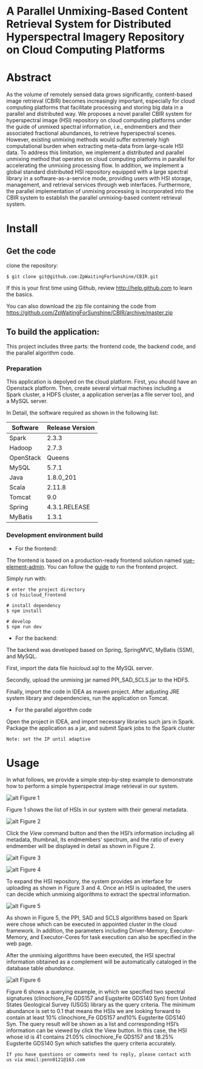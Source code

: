# A Parallel Unmixing-Based Content Retrieval System for Distributed Hyperspectral Imagery Repository on Cloud Computing Platforms

# Abstract

As the volume of remotely sensed data grows significantly, content-based image retrieval (CBIR) becomes increasingly important, especially for cloud computing platforms that facilitate processing and storing big data in a parallel and distributed way. We proposes a novel parallel CBIR system for hyperspectral image (HSI) repository on cloud computing platforms under the guide of unmixed spectral information, i.e., endmembers and their associated fractional abundances, to retrieve hyperspectral scenes. However, existing unmixing methods would suffer extremely high computational burden when extracting meta-data from large-scale HSI data. To address this limitation, we implement a distributed and parallel unmixing method that operates on cloud computing platforms in parallel for accelerating the unmixing processing flow. In addition, we implement a global standard distributed HSI repository equipped with a large spectral library in a software-as-a-service mode, providing users with HSI storage, management, and retrieval services through web interfaces. Furthermore, the parallel implementation of unmixing processing is incorporated into the CBIR system to establish the parallel unmixing-based content retrieval system. 

# Install

## Get the code
clone the repository:

```
$ git clone git@github.com:ZpWaitingForSunshine/CBIR.git
```

If this is your first time using Github, review http://help.github.com to learn the basics.

You can also download the zip file containing the code from https://github.com/ZpWaitingForSunshine/CBIR/archive/master.zip

## To build the application:

This project includes three parts: the frontend code, the backend code, and the parallel algorithm code. 

### Preparation

This application is depolyed on the cloud platform. First, you should have an Openstack platform. Then, create several virtual machines including a Spark cluster, a HDFS cluster, a application server(as a file server too), and a MySQL server.

In Detail, the software required as shown in the following list:

|  Software   | Release Version  |
|  ----  | ----  |
| Spark  | 2.3.3   |
| Hadoop  | 2.7.3  |
| OpenStack  | Queens |
| MySQL    | 5.7.1  |
| Java  |  1.8.0\_201     |
| Scala  | 2.11.8  |
| Tomcat  | 9.0    |
| Spring    | 4.3.1.RELEASE |
|MyBatis| 1.3.1  |


### Development environment build

* For the frontend:

The frontend is based on a production-ready frontend solution named [vue-element-admin](https://github.com/PanJiaChen/vue-element-admin). You can follow the [guide](https://panjiachen.github.io/vue-element-admin-site/guide/#getting-started) to run the frontend project.

Simply run with:
```
# enter the project directory
$ cd hsicloud_frontend

# install dependency
$ npm install

# develop
$ npm run dev
```

* For the backend:

The backend was developed based on Spring, SpringMVC, MyBatis (SSM), and MySQL.
 
First, import the data file *hsicloud.sql* to the MySQL server.

Secondly, upload the unmixing jar named PPI_SAD_SCLS.jar to the HDFS.

Finally, import the code in IDEA as maven project. After adjusting JRE system library and dependencies, run the application on Tomcat.

* For the parallel algorithm code

Open the project in IDEA, and import necessary libraries such jars in Spark. Package the application as a jar, and submit Spark jobs to the Spark cluster

```
Note: set the IP until adaptive
```

# Usage

In what follows, we provide a simple step-by-step example to demonstrate how to perform a simple hyperspectral image retrieval in our system. 

![alt Figure 1](图片列表)

 Figure 1 shows the list of HSIs in our system with their general metadata. 
 
![alt Figure 2](图片细节)

 Click the *View* command button and then the HSI’s information including all metadata, thumbnail, its endmembers’ spectrum, and the ratio of every endmember will be displayed in detail as shown in Figure 2.


![alt Figure 3](上传HDR)

![alt Figure 4](上传源文件)

To expand the HSI repository, the system provides an interface for uploading as shown in Figure 3 and 4. Once an HSI is uploaded, the users can decide which unmixing algorithms to extract the spectral information.
 
![alt Figure 5](解混参数填写界面)

As shown in Figure 5, the PPI, SAD and SCLS algorithms based on Spark were chose which can be executed in appointed cluster in the cloud framework. In addition, the parameters including Driver-Memory, Executor-Memory, and Executor-Cores for task execution can also be specified in the web page.

After the unmixing algorithms have been executed, the HSI spectral information obtained as a complement will be automatically cataloged in the database table *abundance*. 

![alt Figure 6](检索界面)

Figure 6 shows a querying example, in which we specified two spectral signatures (clinochiore\_Fe GDS157 and Eugsterite GDS140 Syn) from United States Geological Survey (USGS) library as the query criteria. The minimum abundance is set to 0.1 that means the HSIs we are looking forward to contain at least 10\% clinochiore\_Fe GDS157 and10\% Eugsterite GDS140 Syn. The query result will be shown as a list and corresponding HSI’s information can be viewed by click the View button. In this case, the HSI whose id is 41 contains 21.05\% clinochiore\_Fe GDS157 and  18.25\% Eugsterite GDS140 Syn which satisfies the query criteria accurately.


```
If you have questions or comments need to reply, please contact with us via email:penn0121@163.com
```
